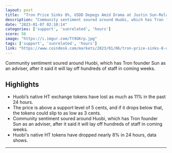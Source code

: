 ```yaml
---
layout: post
title:  "Tron Price Sinks 8%, USDD Depegs Amid Drama at Justin Sun-Related Huobi Crypto Exchange"
description: "Community sentiment soured around Huobi, which has Tron founder Sun as an adviser, after it said it will lay off hundreds of staff in coming weeks."
date: "2023-01-07 02:10:14"
categories: ['support', 'sunrelated', 'hours']
score: 56
image: "https://i.imgur.com/Tt9GKrp.jpg"
tags: ['support', 'sunrelated', 'hours']
link: "https://www.coindesk.com/markets/2023/01/06/tron-price-sinks-8-usdd-depegs-amid-drama-at-justin-sun-related-huobi-crypto-exchange/"
---
```


Community sentiment soured around Huobi, which has Tron founder Sun as an adviser, after it said it will lay off hundreds of staff in coming weeks.

## Highlights

- Huobi’s native HT exchange tokens have lost as much as 11% in the past 24 hours.
- The price is above a support level of 5 cents, and if it drops below that, the tokens could slip to as low as 3 cents.
- Community sentiment soured around Huobi, which has Tron founder Sun as an adviser, after it said it will lay off hundreds of staff in coming weeks.
- Huobi's native HT tokens have dropped nearly 8% in 24 hours, data shows.

---
